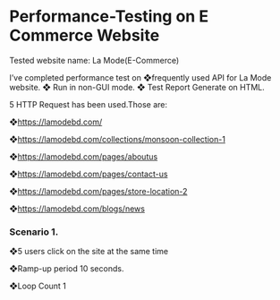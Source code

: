 # Performance-Testing on E Commerce Website

Tested website name: La Mode(E-Commerce)

I’ve completed performance test on ❖frequently used API for La Mode website. 
❖ Run in non-GUI mode.
❖ Test Report Generate on HTML. 
 

5 HTTP Request has been used.Those are:

❖https://lamodebd.com/

 ❖https://lamodebd.com/collections/monsoon-collection-1
 
 ❖https://lamodebd.com/pages/aboutus
 
❖https://lamodebd.com/pages/contact-us
 
 ❖https://lamodebd.com/pages/store-location-2
 
❖https://lamodebd.com/blogs/news

 ###  Scenario 1.
 ❖5 users click on the site at the same time

❖Ramp-up period 10 seconds.

❖Loop Count 1
 
 
